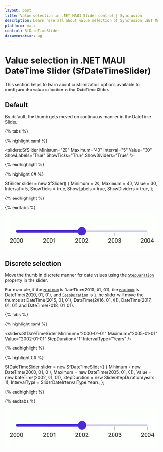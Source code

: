 ```yaml
---
layout: post
title: Value selection in .NET MAUI Slider control | Syncfusion
description: Learn here all about value selection of Syncfusion .NET MAUI Slider (SfDateTimeSlider) control and more.
platform: maui
control: SfDateTimeSlider
documentation: ug
---
```


# Value selection in .NET MAUI DateTime Slider (SfDateTimeSlider)

This section helps to learn about customization options available to configure the value selection in the DateTime Slider.

## Default

By default, the thumb gets moved on continuous manner in the DateTime Slider. 

{% tabs %}

{% highlight xaml %}

<sliders:SfSlider Minimum="20"
                  Maximum="40"
                  Interval="5"
                  Value="30"
                  ShowLabels="True"
                  ShowTicks="True"
                  ShowDividers="True" />                 

{% endhighlight %}

{% highlight C# %}

SfSlider slider = new SfSlider()
{
    Minimum = 20,
    Maximum = 40,
    Value = 30,
    Interval = 5,
    ShowTicks = true,
    ShowLabels = true,
    ShowDividers = true,
};
         
{% endhighlight %}

{% endtabs %}

![Slider default dragging](images/selection/default.gif)

## Discrete selection

Move the thumb in discrete manner for date values using the [`StepDuration`](https://help.syncfusion.com/cr/maui/Syncfusion.Maui.Sliders.SfDateTimeSlider.html#Syncfusion_Maui_Sliders_SfDateTimeSlider_StepDuration) property in the slider.

For example, if the [`Minimum`](https://help.syncfusion.com/cr/maui/Syncfusion.Maui.Sliders.SfDateTimeSlider.html#Syncfusion_Maui_Sliders_SfDateTimeSlider_Minimum) is DateTime(2015, 01, 01), the [`Maximum`](https://help.syncfusion.com/cr/maui/Syncfusion.Maui.Sliders.SfDateTimeSlider.html#Syncfusion_Maui_Sliders_SfDateTimeSlider_Maximum) is DateTime(2020, 01, 01), and [`StepDuration`](https://help.syncfusion.com/cr/maui/Syncfusion.Maui.Sliders.SfDateTimeSlider.html#Syncfusion_Maui_Sliders_SfDateTimeSlider_StepDuration) is `1`,the slider will move the thumbs at DateTime(2015, 01, 01), DateTime(2016, 01, 01), DateTime(2017, 01, 01),and DateTime(2018, 01, 01).

{% tabs %}

{% highlight xaml %}

<sliders:SfDateTimeSlider Minimum="2000-01-01"
                          Maximum="2005-01-01"
                          Value="2002-01-01"
                          StepDuration="1"
                          IntervalType="Years" />

{% endhighlight %}

{% highlight C# %}

SfDateTimeSlider slider = new SfDateTimeSlider()
{
    Minimum = new DateTime(2000, 01, 01),
    Maximum = new DateTime(2005, 01, 01),
    Value = new DateTime(2002, 01, 01),
    StepDuration = new SliderStepDuration(years: 1),
    IntervalType = SliderDateIntervalType.Years,
};

{% endhighlight %}

{% endtabs %}

![Slider date discrete mode](images/selection/step-duration.gif)